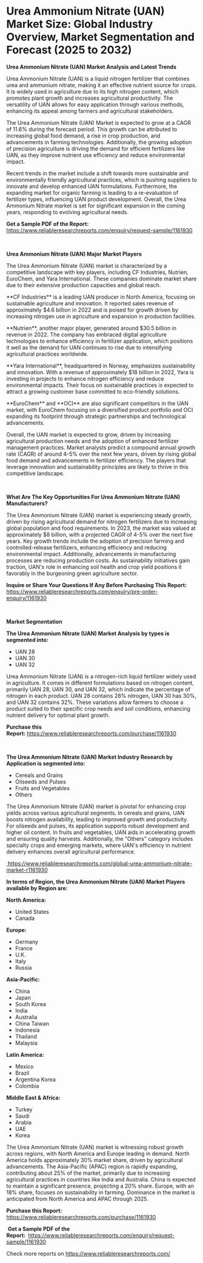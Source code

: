 <p><h1>Urea Ammonium Nitrate (UAN) Market Size: Global Industry Overview, Market Segmentation and Forecast (2025 to 2032)</h1></p><p><strong>Urea Ammonium Nitrate (UAN) Market Analysis and Latest Trends</strong></p>
<p><p>Urea Ammonium Nitrate (UAN) is a liquid nitrogen fertilizer that combines urea and ammonium nitrate, making it an effective nutrient source for crops. It is widely used in agriculture due to its high nitrogen content, which promotes plant growth and increases agricultural productivity. The versatility of UAN allows for easy application through various methods, enhancing its appeal among farmers and agricultural stakeholders.</p><p>The Urea Ammonium Nitrate (UAN) Market is expected to grow at a CAGR of 11.6% during the forecast period. This growth can be attributed to increasing global food demand, a rise in crop production, and advancements in farming technologies. Additionally, the growing adoption of precision agriculture is driving the demand for efficient fertilizers like UAN, as they improve nutrient use efficiency and reduce environmental impact.</p><p>Recent trends in the market include a shift towards more sustainable and environmentally friendly agricultural practices, which is pushing suppliers to innovate and develop enhanced UAN formulations. Furthermore, the expanding market for organic farming is leading to a re-evaluation of fertilizer types, influencing UAN product development. Overall, the Urea Ammonium Nitrate market is set for significant expansion in the coming years, responding to evolving agricultural needs.</p></p>
<p><strong>Get a Sample PDF of the Report:&nbsp;</strong> <a href="https://www.reliableresearchreports.com/enquiry/request-sample/1161930?utm_campaign=3090&utm_medium=2&utm_source=Github&utm_content=ia&utm_term=30032025&utm_id=urea-ammonium-nitrate-uan">https://www.reliableresearchreports.com/enquiry/request-sample/1161930</a></p>
<p>&nbsp;</p>
<p><strong>Urea Ammonium Nitrate (UAN) Major Market Players</strong></p>
<p><p>The Urea Ammonium Nitrate (UAN) market is characterized by a competitive landscape with key players, including CF Industries, Nutrien, EuroChem, and Yara International. These companies dominate market share due to their extensive production capacities and global reach.</p><p>**CF Industries** is a leading UAN producer in North America, focusing on sustainable agriculture and innovation. It reported sales revenue of approximately $4.6 billion in 2022 and is poised for growth driven by increasing nitrogen use in agriculture and expansion in production facilities.</p><p>**Nutrien**, another major player, generated around $30.5 billion in revenue in 2022. The company has embraced digital agriculture technologies to enhance efficiency in fertilizer application, which positions it well as the demand for UAN continues to rise due to intensifying agricultural practices worldwide.</p><p>**Yara International**, headquartered in Norway, emphasizes sustainability and innovation. With a revenue of approximately $18 billion in 2022, Yara is investing in projects to enhance nitrogen efficiency and reduce environmental impacts. Their focus on sustainable practices is expected to attract a growing customer base committed to eco-friendly solutions.</p><p>**EuroChem** and **OCI** are also significant competitors in the UAN market, with EuroChem focusing on a diversified product portfolio and OCI expanding its footprint through strategic partnerships and technological advancements.</p><p>Overall, the UAN market is expected to grow, driven by increasing agricultural production needs and the adoption of enhanced fertilizer management practices. Market analysts predict a compound annual growth rate (CAGR) of around 4-5% over the next few years, driven by rising global food demand and advancements in fertilizer efficiency. The players that leverage innovation and sustainability principles are likely to thrive in this competitive landscape.</p></p>
<p>&nbsp;</p>
<p><strong>What Are The Key Opportunities For Urea Ammonium Nitrate (UAN) Manufacturers?</strong></p>
<p><p>The Urea Ammonium Nitrate (UAN) market is experiencing steady growth, driven by rising agricultural demand for nitrogen fertilizers due to increasing global population and food requirements. In 2023, the market was valued at approximately $8 billion, with a projected CAGR of 4-5% over the next five years. Key growth trends include the adoption of precision farming and controlled-release fertilizers, enhancing efficiency and reducing environmental impact. Additionally, advancements in manufacturing processes are reducing production costs. As sustainability initiatives gain traction, UAN's role in enhancing soil health and crop yield positions it favorably in the burgeoning green agriculture sector.</p></p>
<p><strong>Inquire or Share Your Questions If Any Before Purchasing This Report:</strong> <a href="https://www.reliableresearchreports.com/enquiry/pre-order-enquiry/1161930?utm_campaign=3090&utm_medium=2&utm_source=Github&utm_content=ia&utm_term=30032025&utm_id=urea-ammonium-nitrate-uan">https://www.reliableresearchreports.com/enquiry/pre-order-enquiry/1161930</a></p>
<p>&nbsp;</p>
<p><strong>Market Segmentation</strong></p>
<p><strong>The Urea Ammonium Nitrate (UAN) Market Analysis by types is segmented into:</strong></p>
<p><ul><li>UAN 28</li><li>UAN 30</li><li>UAN 32</li></ul></p>
<p><p>Urea Ammonium Nitrate (UAN) is a nitrogen-rich liquid fertilizer widely used in agriculture. It comes in different formulations based on nitrogen content, primarily UAN 28, UAN 30, and UAN 32, which indicate the percentage of nitrogen in each product. UAN 28 contains 28% nitrogen, UAN 30 has 30%, and UAN 32 contains 32%. These variations allow farmers to choose a product suited to their specific crop needs and soil conditions, enhancing nutrient delivery for optimal plant growth.</p></p>
<p><strong>Purchase this Report:&nbsp;</strong><a href="https://www.reliableresearchreports.com/purchase/1161930?utm_campaign=3090&utm_medium=2&utm_source=Github&utm_content=ia&utm_term=30032025&utm_id=urea-ammonium-nitrate-uan">https://www.reliableresearchreports.com/purchase/1161930</a></p>
<p>&nbsp;</p>
<p><strong>The Urea Ammonium Nitrate (UAN) Market Industry Research by Application is segmented into:</strong></p>
<p><ul><li>Cereals and Grains</li><li>Oilseeds and Pulses</li><li>Fruits and Vegetables</li><li>Others</li></ul></p>
<p><p>The Urea Ammonium Nitrate (UAN) market is pivotal for enhancing crop yields across various agricultural segments. In cereals and grains, UAN boosts nitrogen availability, leading to improved growth and productivity. For oilseeds and pulses, its application supports robust development and higher oil content. In fruits and vegetables, UAN aids in accelerating growth and ensuring quality harvests. Additionally, the "Others" category includes specialty crops and emerging markets, where UAN's efficiency in nutrient delivery enhances overall agricultural performance.</p></p>
<p><a href="https://www.reliableresearchreports.com/global-urea-ammonium-nitrate-market-r1161930?utm_campaign=3090&utm_medium=2&utm_source=Github&utm_content=ia&utm_term=30032025&utm_id=urea-ammonium-nitrate-uan">&nbsp;https://www.reliableresearchreports.com/global-urea-ammonium-nitrate-market-r1161930</a></p>
<p><strong>In terms of Region, the Urea Ammonium Nitrate (UAN) Market Players available by Region are:</strong></p>
<p>
    <p> <strong> North America: </strong>
        <ul>
            <li>United States</li>
            <li>Canada</li>
        </ul>
        </p> 
    <p> <strong> Europe: </strong>
        <ul>
            <li>Germany</li>
            <li>France</li>
            <li>U.K.</li>
            <li>Italy</li>
            <li>Russia</li>
        </ul>
        </p> 
    <p> <strong> Asia-Pacific: </strong>
        <ul>
            <li>China</li>
            <li>Japan</li>
            <li>South Korea</li>
            <li>India</li>
            <li>Australia</li>
            <li>China Taiwan</li>
            <li>Indonesia</li>
            <li>Thailand</li>
            <li>Malaysia</li>
        </ul>
        </p> 
    <p> <strong> Latin America: </strong>
        <ul>
            <li>Mexico</li>
            <li>Brazil</li>
            <li>Argentina Korea</li>
            <li>Colombia</li>
        </ul>
        </p> 
    <p> <strong> Middle East & Africa: </strong>
        <ul>
            <li>Turkey</li>
            <li>Saudi</li>
            <li>Arabia</li>
            <li>UAE</li>
            <li>Korea</li>
        </ul>
    </p>
    </p>
<p><p>The Urea Ammonium Nitrate (UAN) market is witnessing robust growth across regions, with North America and Europe leading in demand. North America holds approximately 30% market share, driven by agricultural advancements. The Asia-Pacific (APAC) region is rapidly expanding, contributing about 25% of the market, primarily due to increasing agricultural practices in countries like India and Australia. China is expected to maintain a significant presence, projecting a 20% share. Europe, with an 18% share, focuses on sustainability in farming. Dominance in the market is anticipated from North America and APAC through 2025.</p></p>
<p><strong>Purchase this Report: </strong><a href="https://www.reliableresearchreports.com/purchase/1161930?utm_campaign=3090&utm_medium=2&utm_source=Github&utm_content=ia&utm_term=30032025&utm_id=urea-ammonium-nitrate-uan">https://www.reliableresearchreports.com/purchase/1161930</a></p>
<p>&nbsp;<strong>Get a Sample PDF of the Report:&nbsp;&nbsp;</strong><a href="https://www.reliableresearchreports.com/enquiry/request-sample/1161930?utm_campaign=3090&utm_medium=2&utm_source=Github&utm_content=ia&utm_term=30032025&utm_id=urea-ammonium-nitrate-uan">https://www.reliableresearchreports.com/enquiry/request-sample/1161930</a></p>
<p><strong></strong></p>
<p>Check more reports on <a href="https://www.reliableresearchreports.com/?utm_campaign=3090&utm_medium=2&utm_source=Github&utm_content=ia&utm_term=30032025&utm_id=urea-ammonium-nitrate-uan">https://www.reliableresearchreports.com/</a></p>